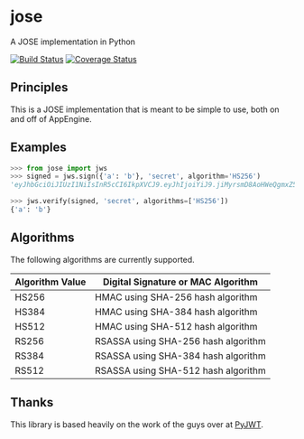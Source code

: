 # jose

A JOSE implementation in Python

[![Build Status](https://travis-ci.org/mpdavis/jose.svg?branch=master)](https://travis-ci.org/mpdavis/jose) [![Coverage Status](https://coveralls.io/repos/mpdavis/jose/badge.svg)](https://coveralls.io/r/mpdavis/jose)

## Principles

This is a JOSE implementation that is meant to be simple to use, both on and off of AppEngine.

## Examples



```python
>>> from jose import jws
>>> signed = jws.sign({'a': 'b'}, 'secret', algorithm='HS256')
'eyJhbGciOiJIUzI1NiIsInR5cCI6IkpXVCJ9.eyJhIjoiYiJ9.jiMyrsmD8AoHWeQgmxZ5yq8z0lXS67_QGs52AzC8Ru8'
```

```python
>>> jws.verify(signed, 'secret', algorithms=['HS256'])
{'a': 'b'}
```

## Algorithms

The following algorithms are currently supported.

Algorithm Value | Digital Signature or MAC Algorithm
----------------|----------------------------
HS256 | HMAC using SHA-256 hash algorithm
HS384 | HMAC using SHA-384 hash algorithm
HS512 | HMAC using SHA-512 hash algorithm
RS256 | RSASSA using SHA-256 hash algorithm
RS384 | RSASSA using SHA-384 hash algorithm
RS512 | RSASSA using SHA-512 hash algorithm

## Thanks

This library is based heavily on the work of the guys over at [PyJWT](https://github.com/jpadilla/pyjwt).

